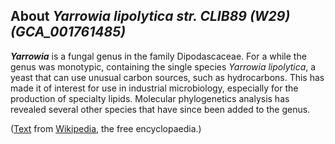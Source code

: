 About *Yarrowia lipolytica str. CLIB89 (W29) (GCA\_001761485)* 
--------------------------------------------------------------



***Yarrowia*** is a fungal genus in the family Dipodascaceae. For a
while the genus was monotypic, containing the single species *Yarrowia
lipolytica*, a yeast that can use unusual carbon sources, such as
hydrocarbons. This has made it of interest for use in industrial
microbiology, especially for the production of specialty lipids.
Molecular phylogenetics analysis has revealed several other species that
have since been added to the genus.

([Text](http://en.wikipedia.org/wiki/Yarrowia) from
[Wikipedia](http://en.wikipedia.org/), the free encyclopaedia.)
